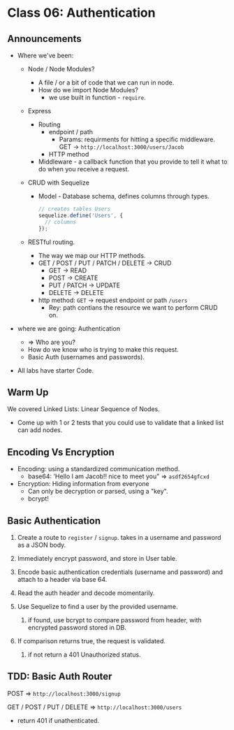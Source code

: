 # Class 06: Authentication

## Announcements

- Where we've been:
  - Node / Node Modules?
    - A file / or a bit of code that we can run in node.
    - How do we import Node Modules?
      - we use built in function - `require`.
  - Express
    - Routing
      - endpoint / path
        - Params: requirments for hitting a specific middleware. GET -> `http://localhost:3000/users/Jacob`
      - HTTP method
    - Middleware - a callback function that you provide to tell it what to do when you receive a request.
  - CRUD with Sequelize
    - Model - Database schema, defines columns through types.

      ```javascript
      // creates tables Users
      sequelize.define('Users', {
        // columns
      });
      ```

  - RESTful routing.

    - The way we map our HTTP methods.
    - GET / POST / PUT / PATCH / DELETE -> CRUD
      - GET -> READ
      - POST -> CREATE
      - PUT / PATCH -> UPDATE
      - DELETE -> DELETE
    - http method: `GET` -> request endpoint or path `/users`
      - Rey: path contians the resource we want to perform CRUD on.

- where we are going: Authentication

  - => Who are you?
  - How do we know who is trying to make this request.
  - Basic Auth (usernames and passwords).

- All labs have starter Code.

## Warm Up

We covered Linked Lists: Linear Sequence of Nodes.

- Come up with 1 or 2 tests that you could use to validate that a linked list can add nodes.

## Encoding Vs Encryption

- Encoding: using a standardized communication method.
  - base64: 'Hello I am Jacob!! nice to meet you" => `asdf2654gfcxd`
- Encryption: Hiding information from everyone
  - Can only be decryption or parsed, using a "key".
  - bcrypt!

## Basic Authentication

1. Create a route to `register` / `signup`. takes in a username and password as a JSON body.
1. Immediately encrypt password, and store in User table.

1. Encode basic authentication credentials (username and password) and attach to a header via base 64.
1. Read the auth header and decode momentarily.
1. Use Sequelize to find a user by the provided username.
   1. if found, use bcrypt to compare password from header, with encrypted password stored in DB.
1. If comparison returns true, the request is validated.
   1. if not return a 401 Unauthorized status.

## TDD: Basic Auth Router

POST => `http://localhost:3000/signup`

GET / POST / PUT / DELETE  => `http://localhost:3000/users`
 - return 401 if unathenticated.
